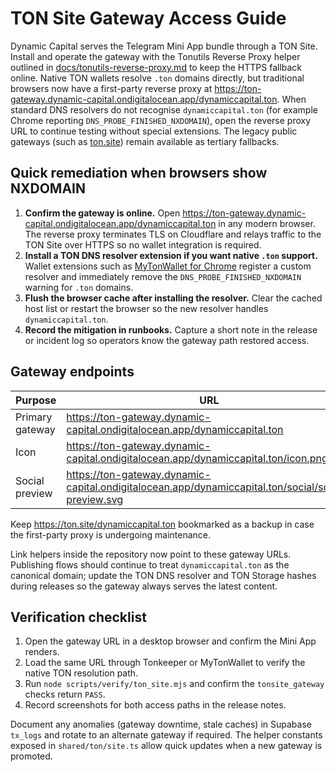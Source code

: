 # TON Site Gateway Access Guide

Dynamic Capital serves the Telegram Mini App bundle through a TON Site. Install
and operate the gateway with the Tonutils Reverse Proxy helper outlined in
[docs/tonutils-reverse-proxy.md](./tonutils-reverse-proxy.md) to keep the HTTPS
fallback online. Native TON wallets resolve `.ton` domains directly, but
traditional browsers now have a first-party reverse proxy at
<https://ton-gateway.dynamic-capital.ondigitalocean.app/dynamiccapital.ton>.
When standard DNS resolvers do not recognise `dynamiccapital.ton` (for example
Chrome reporting `DNS_PROBE_FINISHED_NXDOMAIN`), open the reverse proxy URL to
continue testing without special extensions. The legacy public gateways (such as
[ton.site](https://ton.site)) remain available as tertiary fallbacks.

## Quick remediation when browsers show NXDOMAIN

1. **Confirm the gateway is online.** Open
   <https://ton-gateway.dynamic-capital.ondigitalocean.app/dynamiccapital.ton>
   in any modern browser. The reverse proxy terminates TLS on Cloudflare and
   relays traffic to the TON Site over HTTPS so no wallet integration is
   required.
2. **Install a TON DNS resolver extension if you want native `.ton` support.**
   Wallet extensions such as
   [MyTonWallet for Chrome](https://chromewebstore.google.com/detail/mytonwallet/abogkplpencnmaiffledhjgobkeeflka)
   register a custom resolver and immediately remove the
   `DNS_PROBE_FINISHED_NXDOMAIN` warning for `.ton` domains.
3. **Flush the browser cache after installing the resolver.** Clear the cached
   host list or restart the browser so the new resolver handles
   `dynamiccapital.ton`.
4. **Record the mitigation in runbooks.** Capture a short note in the release or
   incident log so operators know the gateway path restored access.

## Gateway endpoints

| Purpose         | URL                                                                                                 |
| --------------- | --------------------------------------------------------------------------------------------------- |
| Primary gateway | https://ton-gateway.dynamic-capital.ondigitalocean.app/dynamiccapital.ton                           |
| Icon            | https://ton-gateway.dynamic-capital.ondigitalocean.app/dynamiccapital.ton/icon.png                  |
| Social preview  | https://ton-gateway.dynamic-capital.ondigitalocean.app/dynamiccapital.ton/social/social-preview.svg |

Keep <https://ton.site/dynamiccapital.ton> bookmarked as a backup in case the
first-party proxy is undergoing maintenance.

Link helpers inside the repository now point to these gateway URLs. Publishing
flows should continue to treat `dynamiccapital.ton` as the canonical domain;
update the TON DNS resolver and TON Storage hashes during releases so the
gateway always serves the latest content.

## Verification checklist

1. Open the gateway URL in a desktop browser and confirm the Mini App renders.
2. Load the same URL through Tonkeeper or MyTonWallet to verify the native TON
   resolution path.
3. Run `node scripts/verify/ton_site.mjs` and confirm the `tonsite_gateway`
   checks return `PASS`.
4. Record screenshots for both access paths in the release notes.

Document any anomalies (gateway downtime, stale caches) in Supabase `tx_logs`
and rotate to an alternate gateway if required. The helper constants exposed in
`shared/ton/site.ts` allow quick updates when a new gateway is promoted.
